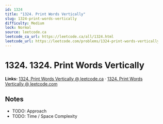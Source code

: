 ```yaml
--- 
id: 1324
title: "1324. Print Words Vertically"
slug: 1324-print-words-vertically
difficulty: Medium
lock: Normal
source: leetcode.ca
leetcode_ca_url: https://leetcode.ca/all/1324.html
leetcode_url: https://leetcode.com/problems/1324-print-words-vertically/
---
```


# 1324. 1324. Print Words Vertically

**Links:** [1324. Print Words Vertically @ leetcode.ca](https://leetcode.ca/all/1324.html) · [1324. Print Words Vertically @ leetcode.com](https://leetcode.com/problems/1324-print-words-vertically/)

## Notes
- TODO: Approach
- TODO: Time / Space Complexity
